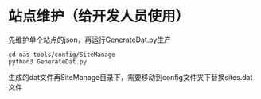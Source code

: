 # 站点维护（给开发人员使用）

先维护单个站点的json，再运行GenerateDat.py生产

```
cd nas-tools/config/SiteManage
python3 GenerateDat.py
```

生成的dat文件再SiteManage目录下，需要移动到config文件夹下替换sites.dat文件
